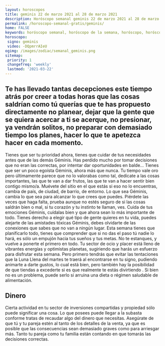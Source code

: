 ```yaml
---
layout: horoscopos
title: geminis 22 de marzo 2021 al 28 de marzo 2021 
description: Horóscopo semanal geminis 22 de marzo 2021 al 28 de marzo 2021. Te has llevado tantas decepciones este tiempo atrás por creer a todas horas que las cosas saldrían como tú querías que te has propuesto directamente no planear, dejar que la gente que se quiera acercar a ti se acerque, no presionar, ya vendrán solitos, no preparar con demasiado tiempo los planes, hacer lo que te apetezca hacer en cada momento.
permalink: /horoscopo-semanal-gratis/geminis/
home: FALSE
keywords: horóscopo semanal, horóscopo de la semana, horóscopo, horóscopo gratis,horóscopos, horóscopo esperanza gracia, horoscopos geminis la semana, horóscopos gratis, Tarot, Astrologia, Zodíaco, geminis, horoscopo gratis, semanal
horoscopo:
 signo: geminis
 video: -DQpmrrAIeU
ogimg: /images/zodiac/semanal_geminis.png
sitemap:
 priority: 1
 changefreq: 'weekly'
 lastmod: '2021-03-22'
---
```




## Te has llevado tantas decepciones este tiempo atrás por creer a todas horas que las cosas saldrían como tú querías que te has propuesto directamente no planear, dejar que la gente que se quiera acercar a ti se acerque, no presionar, ya vendrán solitos, no preparar con demasiado tiempo los planes, hacer lo que te apetezca hacer en cada momento.

Tienes que ser tu prioridad ahora, tienes que cuidar de tus necesidades antes que de las demás Géminis. Has perdido mucho por tomar decisiones que no eran las correctas, por intentar dar oportunidades en balde… Tienes que ser un poco egoísta Géminis, ahora más que nunca. Tu tiempo vale oro pero últimamente parece que no lo valorabas como tal, dedícate a las cosas importantes, las que te van a dar frutos, las que te van a hacer sentir bien contigo mismo/a. Muévete del sitio en el que estás si eso no lo encuentras, cambia de país, de ciudad, de barrio, de entorno. Lo que sea Géminis, cambia lo que sea para alcanzar lo que crees que puedes. Piérdete las veces que haga falta, prueba aunque no estés seguro de si las cosas saldrán bien o mal, si tu corazón y tu instinto te llaman, ves. Cuida de tus emociones Géminis, cuídalas bien y que ahora sean lo más importante de todo. Tienes derecho a elegir qué tipo de gente quieres en tu vida, puedes alejarte de las amistades tóxicas Géminis, debes olvidarte de las conexiones que sabes que no van a ningún lugar. Esta semana tienes que planificarlo todo, tienes que comprender que si no das el paso tú nadie lo hará, es sólo un empujón hacia tus sueños y tus metas. No te estanques, y vuelve a ponerte el primero en todo.
Tu sector de ocio y placer está lleno de vibrantes energías y optimistas planetas, sugiriendo que harás un esfuerzo para disfrutar esta semana. Pero primero tendrás que evitar las tentaciones que la Luna Llena del martes te traerá al encontrarse en tu signo, pudiendo animarte a darte gustos, lo cual está bien, pero también hay la posibilidad de que tiendas a excederte si es que realmente te estás divirtiendo . Si bien no es un problema, puede serlo si arruina una dieta o régimen saludable de alimentación.

## Dinero

Cierta actividad en tu sector de inversiones compartidas y propiedad sólo puede significar una cosa. Lo que posees puede llegar a la subasta conforme tratas de recaudar algo del dinero que necesitas. Asegúrate de que tú y tu pareja estén al tanto de los detalles de la venta, ya que es posible que las consecuencias sean demasiado graves como para arriesgar más. Tanto tu pareja como tu familia están contando en que tomarás las decisiones correctas.